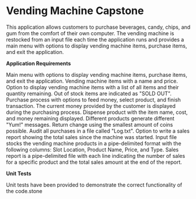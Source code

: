 # Vending Machine Capstone


This application allows customers to purchase beverages, candy, chips, and gum from the comfort of their own computer. The vending machine is restocked from an input file each time the application runs and provides a main menu with options to display vending machine items, purchase items, and exit the application.

**Application Requirements**

Main menu with options to display vending machine items, purchase items, and exit the application.
Vending machine items with a name and price.
Option to display vending machine items with a list of all items and their quantity remaining. Out of stock items are indicated as "SOLD OUT".
Purchase process with options to feed money, select product, and finish transaction. The current money provided by the customer is displayed during the purchasing process.
Dispense product with the item name, cost, and money remaining displayed. Different products generate different "Yum!" messages.
Return change using the smallest amount of coins possible.
Audit all purchases in a file called "Log.txt".
Option to write a sales report showing the total sales since the machine was started.
Input file stocks the vending machine products in a pipe-delimited format with the following columns: Slot Location, Product Name, Price, and Type.
Sales report is a pipe-delimited file with each line indicating the number of sales for a specific product and the total sales amount at the end of the report.

**Unit Tests**

Unit tests have been provided to demonstrate the correct functionality of the code.stone
